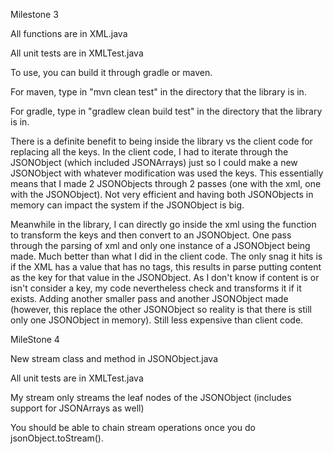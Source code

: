 Milestone 3


All functions are in XML.java

All unit tests are in XMLTest.java

To use, you can build it through gradle or maven.

For maven, type in "mvn clean test" in the directory that the library is in.

For gradle, type in "gradlew clean build test" in the directory that the library is in.


There is a definite benefit to being inside the library vs the client code for replacing all the keys. 
In the client code, I had to iterate through the JSONObject (which included JSONArrays) just so I could make a new JSONObject with whatever modification was used the keys. This essentially means that I made 2 JSONObjects through 2 passes (one with the xml, one with the JSONObject). Not very efficient and having both JSONObjects in memory can impact the system if the JSONObject is big.

Meanwhile in the library, I can directly go inside the xml using the function to transform the keys and then convert to an JSONObject. One pass through the parsing of xml and only one instance of a JSONObject being made. Much better than what I did in the client code. 
The only snag it hits is if the XML has a value that has no tags, this results in parse putting content as the key for that value in the JSONObject. As I don't know if content is or isn't consider a key, my code nevertheless check and transforms it if it exists. Adding another smaller pass and another JSONObject made (however, this replace the other JSONObject so reality is that there is still only one JSONObject in memory). Still less expensive than client code.

MileStone 4

New stream class and method in JSONObject.java

All unit tests are in XMLTest.java

My stream only streams the leaf nodes of the JSONObject (includes support for JSONArrays as well)

You should be able to chain stream operations once you do jsonObject.toStream().
